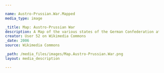 ```yaml
---

name: Austro-Prussian.War.Mapped
media_type: image

_title: Map: Austro-Prussian War
description: A Map of the various states of the German Confederation at the outset of the Austro-Prussian War, color-coded for alliances - Blue for those aligned with Prussia and REd for those aligned with Austria. Key is from the [Austro-Prussian War Wikipedia page](https://en.wikipedia.org/wiki/Austro-Prussian_War#Alliances) and demonstrates how outnumbered Prussia really was during the War. According to its creator, the map was based off map data of the [IEG-Maps project](http://www.ieg-maps.uni-mainz.de) (Andreas Kunz, B. Johnen and Joachim Robert Moeschl- University of Mainz).
creator: User 52 on Wikimedia Commons
_date: 2006
source: Wikimedia Commons

_path: /media_files/images/Map.Austro-Prussian.War.png 
layout: media_description

---
```

